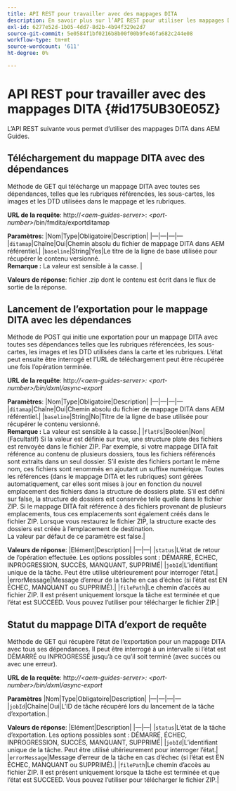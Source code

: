 ```yaml
---
title: API REST pour travailler avec des mappages DITA
description: En savoir plus sur l’API REST pour utiliser les mappages DITA
exl-id: 6277e52d-1b05-4dd7-8d2b-4b94f329e2d7
source-git-commit: 5e0584f1bf0216b8b00f00b9fe46fa682c244e08
workflow-type: tm+mt
source-wordcount: '611'
ht-degree: 0%

---
```


# API REST pour travailler avec des mappages DITA {#id175UB30E05Z}

L’API REST suivante vous permet d’utiliser des mappages DITA dans AEM Guides.

## Téléchargement du mappage DITA avec des dépendances

Méthode de GET qui télécharge un mappage DITA avec toutes ses dépendances, telles que les rubriques référencées, les sous-cartes, les images et les DTD utilisées dans le mappage et les rubriques.

**URL de la requête**: http://*&lt;aem-guides-server>*: *&lt;port-number>*/bin/fmdita/exportditamap

**Paramètres**: |Nom|Type|Obligatoire|Description| |—|—|—|— |`ditamap`|Chaîne|Oui|Chemin absolu du fichier de mappage DITA dans AEM référentiel.| |`baseline`|String|Yes|Le titre de la ligne de base utilisée pour récupérer le contenu versionné. <br> **Remarque :** La valeur est sensible à la casse. |

**Valeurs de réponse**: fichier .zip dont le contenu est écrit dans le flux de sortie de la réponse.

## Lancement de l’exportation pour le mappage DITA avec les dépendances

Méthode de POST qui initie une exportation pour un mappage DITA avec toutes ses dépendances telles que les rubriques référencées, les sous-cartes, les images et les DTD utilisées dans la carte et les rubriques. L’état peut ensuite être interrogé et l’URL de téléchargement peut être récupérée une fois l’opération terminée.

**URL de la requête**: http:*//&lt;aem-guides-server>: &lt;port-number>/bin/dxml/async-export*

**Paramètres**: |Nom|Type|Obligatoire|Description| |—|—|—|— |`ditamap`|Chaîne|Oui|Chemin absolu du fichier de mappage DITA dans AEM référentiel.| |`baseline`|String|No|Titre de la ligne de base utilisée pour récupérer le contenu versionné. <br> **Remarque :** La valeur est sensible à la casse.| |`flatFS`|Booléen|Non|\(Facultatif\) Si la valeur est définie sur true, une structure plate des fichiers est renvoyée dans le fichier ZIP. Par exemple, si votre mappage DITA fait référence au contenu de plusieurs dossiers, tous les fichiers référencés sont extraits dans un seul dossier. S’il existe des fichiers portant le même nom, ces fichiers sont renommés en ajoutant un suffixe numérique. Toutes les références \(dans le mappage DITA et les rubriques\) sont gérées automatiquement, car elles sont mises à jour en fonction du nouvel emplacement des fichiers dans la structure de dossiers plate. S’il est défini sur false, la structure de dossiers est conservée telle quelle dans le fichier ZIP. Si le mappage DITA fait référence à des fichiers provenant de plusieurs emplacements, tous ces emplacements sont également créés dans le fichier ZIP. Lorsque vous restaurez le fichier ZIP, la structure exacte des dossiers est créée à l’emplacement de destination. <br> La valeur par défaut de ce paramètre est false.|

**Valeurs de réponse**: |Elément|Description| |—|—| |`status`|L’état de retour de l’opération effectuée. Les options possibles sont : DÉMARRÉ, ÉCHEC, INPROGRESSION, SUCCÈS, MANQUANT, SUPPRIMÉ| |`jobId`|L’identifiant unique de la tâche. Peut être utilisé ultérieurement pour interroger l’état.| |errorMessage|Message d’erreur de la tâche en cas d’échec \(si l’état est EN ÉCHEC, MANQUANT ou SUPPRIMÉ\).| |`filePath`|Le chemin d’accès au fichier ZIP. Il est présent uniquement lorsque la tâche est terminée et que l’état est SUCCEED. Vous pouvez l’utiliser pour télécharger le fichier ZIP.|

## Statut du mappage DITA d’export de requête

Méthode de GET qui récupère l’état de l’exportation pour un mappage DITA avec tous ses dépendances. Il peut être interrogé à un intervalle si l’état est DÉMARRÉ ou INPROGRESSÉ jusqu’à ce qu’il soit terminé \(avec succès ou avec une erreur\).

**URL de la requête**: http:*//&lt;aem-guides-server>: &lt;port-number>/bin/dxml/async-export*

**Paramètres**
|Nom|Type|Obligatoire|Description| |—|—|—|— |`jobId`|Chaîne|Oui|L’ID de tâche récupéré lors du lancement de la tâche d’exportation.|

**Valeurs de réponse**: |Elément|Description| |—|—| |`status`|L’état de la tâche d’exportation. Les options possibles sont : DÉMARRÉ, ÉCHEC, INPROGRESSION, SUCCÈS, MANQUANT, SUPPRIMÉ| |`jobId`|L’identifiant unique de la tâche. Peut être utilisé ultérieurement pour interroger l’état.| |`errorMessage`|Message d’erreur de la tâche en cas d’échec \(si l’état est EN ÉCHEC, MANQUANT ou SUPPRIMÉ\).| |`filePath`|Le chemin d’accès au fichier ZIP. Il est présent uniquement lorsque la tâche est terminée et que l’état est SUCCEED. Vous pouvez l’utiliser pour télécharger le fichier ZIP.|
